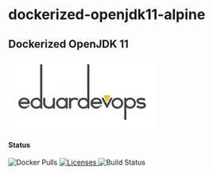 # dockerized-openjdk11-alpine

## Dockerized OpenJDK 11

![Logo](./assets/logo.jpg)

#### Status
<img alt="Docker Pulls" src="https://img.shields.io/docker/pulls/eduardevops/dockerized-openjdk11-alpine?style=plastic" style="max-width:100%;"> <!-- <img alt="MicroBadger Size" src="https://img.shields.io/microbadger/image-size/eduardevops/jira8-mariadb/latest.svg"  style="max-width:100%;"> --> <a href="https://www.gnu.org/licenses/gpl-3.0/"> <img alt="Licenses" src="https://img.shields.io/badge/License-GPLv3-blue.svg" style="max-width:100%;"> </a>
<img alt="Build Status" src="https://img.shields.io/docker/image-size/eduardevops/dockerized-openjdk11-alpine?style=plastic" style="max-width:100%;">
